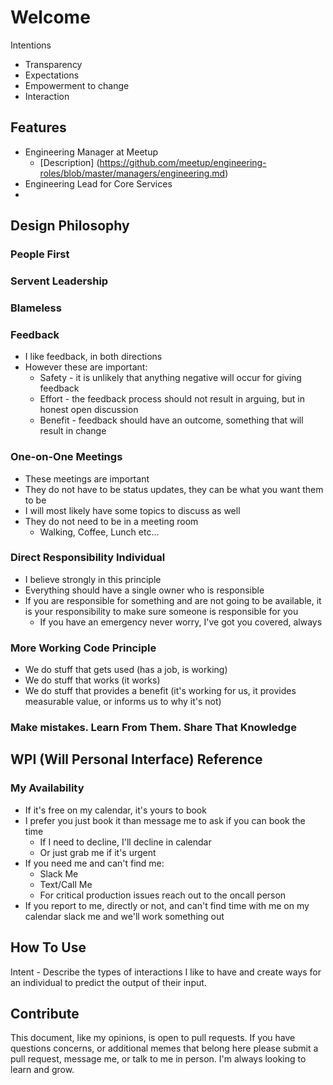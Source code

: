 # Welcome

Intentions
* Transparency
* Expectations
* Empowerment to change
* Interaction

## Features
* Engineering Manager at Meetup
  - [Description] (https://github.com/meetup/engineering-roles/blob/master/managers/engineering.md)
* Engineering Lead for Core Services
*

## Design Philosophy

### People First

### Servent Leadership

### Blameless

### Feedback
* I like feedback, in both directions
* However these are important:
	* Safety - it is unlikely that anything negative will occur for giving feedback
	* Effort - the feedback process should not result in arguing, but in honest open discussion
	* Benefit - feedback should have an outcome, something that will result in change

### One-on-One Meetings
* These meetings are important
* They do not have to be status updates, they can be what you want them to be
* I will most likely have some topics to discuss as well
* They do not need to be in a meeting room
	* Walking, Coffee, Lunch etc...

### Direct Responsibility Individual
  * I believe strongly in this principle
  * Everything should have a single owner who is responsible
  * If you are responsible for something and are not going to be available, it is your responsibility to make sure someone is responsible for you
  	* If you have an emergency never worry, I've got you covered, always

### More Working Code Principle
* We do stuff that gets used (has a job, is working)
* We do stuff that works (it works)
* We do stuff that provides a benefit (it's working for us, it provides measurable value, or informs us to why it's not)

### Make mistakes. Learn From Them. Share That Knowledge

## WPI (Will Personal Interface) Reference
### My Availability
* If it's free on my calendar, it's yours to book
* I prefer you just book it than message me to ask if you can book the time
  - If I need to decline, I'll decline in calendar
  - Or just grab me if it's urgent
* If you need me and can't find me:
	- Slack Me
	- Text/Call Me
	- For critical production issues reach out to the oncall person
* If you report to me, directly or not, and can't find time with me on my calendar slack me and we'll work something out

## How To Use
Intent - Describe the types of interactions I like to have and create ways for an individual to predict the output of their input.

## Contribute
This document, like my opinions, is open to pull requests. If you have questions concerns, or additional memes that belong here please submit a pull request, message me, or talk to me in person. I'm always looking to learn and grow.
